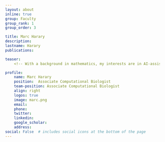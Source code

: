```yaml
---
layout: about
inline: true
group: Faculty
group_rank: 1
group_order: 3

title: Marc Harary
description:  
lastname: Harary
publications:  

teaser: 
    <!-- With a background in mathematics, my interests are in AI-assisted biomarker discovery, biomedical imaging, oncogenomics, algorithmic privacy, and theoretical computer science.  -->

profile:
    name: Marc Harary
    position:  Associate Computational Biologist
    team-position: Associate Computational Biologist
    align: right
    logos: true
    image: marc.png
    email:
    phone:  
    twitter:
    linkedin:
    google_scholar:
    address:
social: False  # includes social icons at the bottom of the page        
---
```

